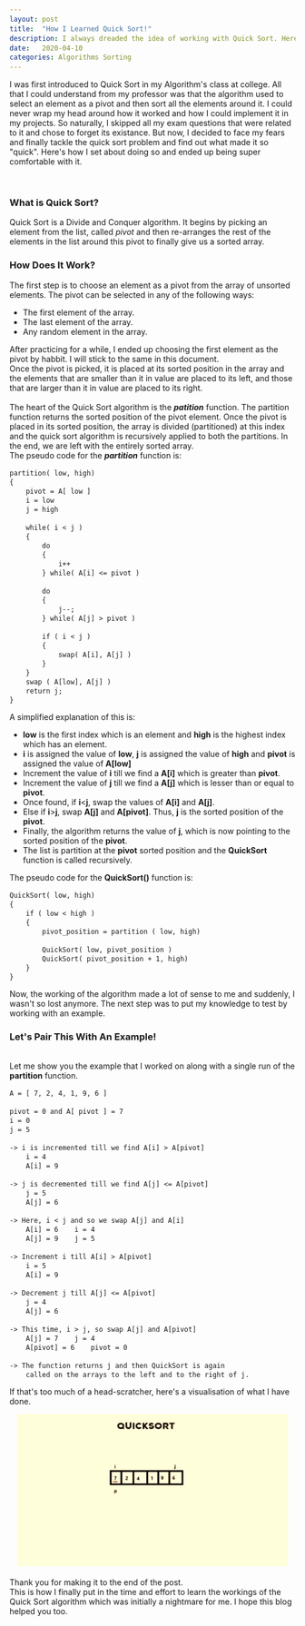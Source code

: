 ```yaml
---
layout: post
title:  "How I Learned Quick Sort!"
description: I always dreaded the idea of working with Quick Sort. Here, I show you how that changed.
date:   2020-04-10
categories: Algorithms Sorting
---
```

<p>I was first introduced to Quick Sort in my Algorithm's class at college. All that I could understand from my professor was that the algorithm used to select an element as a pivot and then sort all the elements around it. I could never wrap my head around how it worked and how I could implement it in my projects. 
So naturally, I skipped all my exam questions that were related to it and chose to forget its existance. 
But now, I decided to face my fears and finally tackle the quick sort problem and find out what made it so "quick". Here's how I set about doing so and ended up being super comfortable with it. </p>
<br/>
<h3><b> What is Quick Sort? </b></h3>
Quick Sort is a Divide and Conquer algorithm. It begins by picking an element from the list, called <i>pivot</i> and then re-arranges the rest of the elements in the list around this pivot to finally give us a sorted array.
<h3><b> How Does It Work? </b></h3>
The first step is to choose an element as a pivot from the array of unsorted elements. The pivot can be selected in any of the following ways:<br>
<ul>
    <li>The first element of the array.</li>
    <li>The last element of the array. </li>
    <li>Any random element in the array. </li>
</ul>
After practicing for a while, I ended up choosing the first element as the pivot by habbit. I will stick to the same in this document.<br>
Once the pivot is picked, it is placed at its sorted position in the array and the elements that are smaller than it in value are placed to its left, and those that are larger than it in value are placed to its right. 
<br>
<br>The heart of the Quick Sort algorithm is the <i><b>patition</b></i> function. The partition function returns the sorted position of the pivot element. Once the pivot is placed in its sorted position, the array is divided (partitioned) at this index and the quick sort algorithm is recursively applied to both the partitions. In the end, we are left with the entirely sorted array. 
<br>
The pseudo code for the <b><i>partition</i></b> function is:

```
partition( low, high)
{
    pivot = A[ low ]
    i = low
    j = high

    while( i < j )
    {
        do
        {
            i++
        } while( A[i] <= pivot )
        
        do
        {
            j--;
        } while( A[j] > pivot )
        
        if ( i < j )
        {
            swap( A[i], A[j] )
        }
    }
    swap ( A[low], A[j] )
    return j;
}

```

A simplified explanation of this is:
<ul>
    <li><b>low</b> is the first index which is an element and <b>high</b> is the highest index which has an element.</li>
    <li><b>i</b> is assigned the value of <b>low</b>, <b>j</b> is assigned the value of <b>high</b> and <b>pivot</b> is assigned the value of <b>A[low]</b> </li>
    <li> Increment the value of <b>i</b> till we find a <b>A[i]</b> which is greater than <b>pivot</b>.</li>
    <li> Increment the value of <b>j</b> till we find a <b>A[j]</b> which is lesser than or equal to <b>pivot</b>.</li>
    <li> Once found, if <b>i</b><<b>j</b>, swap the values of <b>A[i]</b> and <b>A[j]</b>.</li>
    <li> Else if <b>i</b>><b>j</b>, swap <b>A[j]</b> and <b>A[pivot]</b>. Thus, <b>j</b> is the sorted position of the <b>pivot</b>.</li>
    <li> Finally, the algorithm returns the value of <b>j</b>, which is now pointing to the sorted position of the <b>pivot</b>.</li>
    <li> The list is partition at the <b>pivot</b> sorted position and the <b>QuickSort</b> function is called recursively. </li>
</ul>

The pseudo code for the <b>QuickSort()</b> function is:

```
QuickSort( low, high)
{
    if ( low < high )
    {
        pivot_position = partition ( low, high)

        QuickSort( low, pivot_position )
        QuickSort( pivot_position + 1, high)
    }
}
```

Now, the working of the algorithm made a lot of sense to me and suddenly, I wasn't so lost anymore.
The next step was to put my knowledge to test by working with an example. 
<br>
<h3><b> Let's Pair This With An Example! </b></h3>
<br>
Let me show you the example that I worked on along with a single run of the <b>partition</b> function.

```
A = [ 7, 2, 4, 1, 9, 6 ]

pivot = 0 and A[ pivot ] = 7
i = 0
j = 5

-> i is incremented till we find A[i] > A[pivot]
    i = 4
    A[i] = 9

-> j is decremented till we find A[j] <= A[pivot]
    j = 5
    A[j] = 6

-> Here, i < j and so we swap A[j] and A[i]
    A[i] = 6    i = 4
    A[j] = 9    j = 5

-> Increment i till A[i] > A[pivot]
    i = 5
    A[i] = 9

-> Decrement j till A[j] <= A[pivot]
    j = 4
    A[j] = 6

-> This time, i > j, so swap A[j] and A[pivot]
    A[j] = 7    j = 4
    A[pivot] = 6    pivot = 0

-> The function returns j and then QuickSort is again 
    called on the arrays to the left and to the right of j.

```

If that's too much of a head-scratcher, here's a visualisation of what I have done.

<div style="text-align: center">
    <img src="/images/quicksort.gif">
</div>
<br>
Thank you for making it to the end of the post. 
<br>
This is how I finally put in the time and effort to learn the workings of the Quick Sort algorithm which was initially a nightmare for me. I hope this blog helped you too. 

